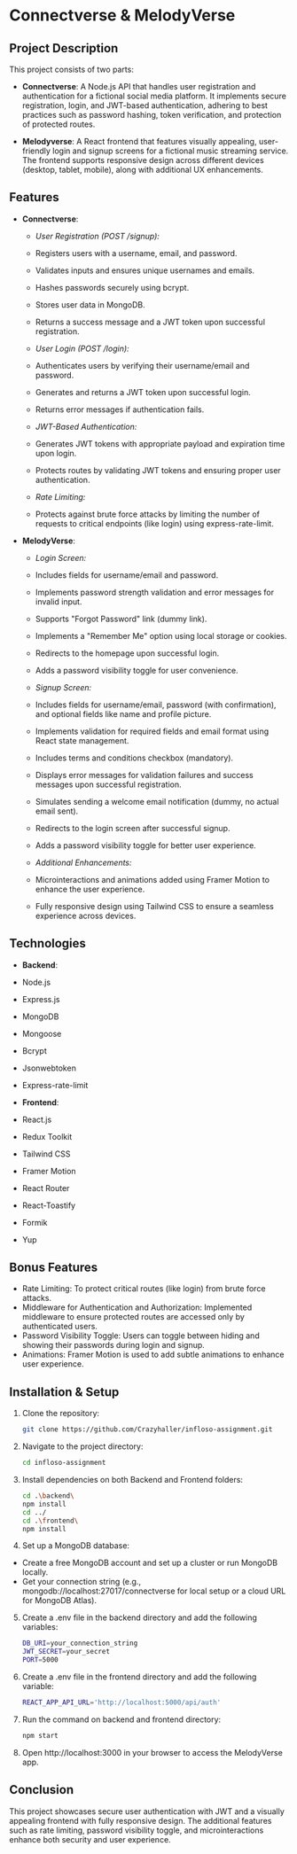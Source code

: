 # Connectverse & MelodyVerse

## Project Description

This project consists of two parts:

- **Connectverse**:
  A Node.js API that handles user registration and authentication for a fictional social media platform. It implements secure registration, login, and JWT-based authentication, adhering to best practices such as password hashing, token verification, and protection of protected routes.

- **Melodyverse**:
  A React frontend that features visually appealing, user-friendly login and signup screens for a fictional music streaming service. The frontend supports responsive design across different devices (desktop, tablet, mobile), along with additional UX enhancements.

## Features

- **Connectverse**:

  - _User Registration (POST /signup):_
  - Registers users with a username, email, and password.
  - Validates inputs and ensures unique usernames and emails.
  - Hashes passwords securely using bcrypt.
  - Stores user data in MongoDB.
  - Returns a success message and a JWT token upon successful registration.

  - _User Login (POST /login):_
  - Authenticates users by verifying their username/email and password.
  - Generates and returns a JWT token upon successful login.
  - Returns error messages if authentication fails.

  - _JWT-Based Authentication:_
  - Generates JWT tokens with appropriate payload and expiration time upon login.
  - Protects routes by validating JWT tokens and ensuring proper user authentication.

  - _Rate Limiting:_
  - Protects against brute force attacks by limiting the number of requests to critical endpoints (like login) using express-rate-limit.

- **MelodyVerse**:

  - _Login Screen:_
  - Includes fields for username/email and password.
  - Implements password strength validation and error messages for invalid input.
  - Supports "Forgot Password" link (dummy link).
  - Implements a "Remember Me" option using local storage or cookies.
  - Redirects to the homepage upon successful login.
  - Adds a password visibility toggle for user convenience.

  - _Signup Screen:_
  - Includes fields for username/email, password (with confirmation), and optional fields like name and profile picture.
  - Implements validation for required fields and email format using React state management.
  - Includes terms and conditions checkbox (mandatory).
  - Displays error messages for validation failures and success messages upon successful registration.
  - Simulates sending a welcome email notification (dummy, no actual email sent).
  - Redirects to the login screen after successful signup.
  - Adds a password visibility toggle for better user experience.

  - _Additional Enhancements:_
  - Microinteractions and animations added using Framer Motion to enhance the user experience.
  - Fully responsive design using Tailwind CSS to ensure a seamless experience across devices.

## Technologies

- **Backend**:
- Node.js
- Express.js
- MongoDB
- Mongoose
- Bcrypt
- Jsonwebtoken
- Express-rate-limit

- **Frontend**:
- React.js
- Redux Toolkit
- Tailwind CSS
- Framer Motion
- React Router
- React-Toastify
- Formik
- Yup

## Bonus Features

- Rate Limiting: To protect critical routes (like login) from brute force attacks.
- Middleware for Authentication and Authorization: Implemented middleware to ensure protected routes are accessed only by authenticated users.
- Password Visibility Toggle: Users can toggle between hiding and showing their passwords during login and signup.
- Animations: Framer Motion is used to add subtle animations to enhance user experience.

## Installation & Setup

1. Clone the repository:

   ```sh
   git clone https://github.com/Crazyhaller/infloso-assignment.git
   ```

2. Navigate to the project directory:

   ```sh
   cd infloso-assignment
   ```

3. Install dependencies on both Backend and Frontend folders:

   ```sh
   cd .\backend\
   npm install
   cd ../
   cd .\frontend\
   npm install
   ```

4. Set up a MongoDB database:

- Create a free MongoDB account and set up a cluster or run MongoDB locally.
- Get your connection string (e.g., mongodb://localhost:27017/connectverse for local setup or a cloud URL for MongoDB Atlas).

5. Create a .env file in the backend directory and add the following variables:

   ```sh
   DB_URI=your_connection_string
   JWT_SECRET=your_secret
   PORT=5000
   ```

6. Create a .env file in the frontend directory and add the following variable:

   ```sh
   REACT_APP_API_URL='http://localhost:5000/api/auth'
   ```

7. Run the command on backend and frontend directory:

   ```sh
   npm start
   ```

8. Open http://localhost:3000 in your browser to access the MelodyVerse app.

## Conclusion

This project showcases secure user authentication with JWT and a visually appealing frontend with fully responsive design. The additional features such as rate limiting, password visibility toggle, and microinteractions enhance both security and user experience.
